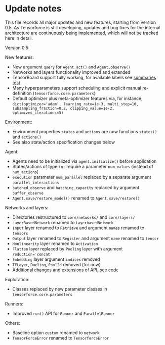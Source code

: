 # Update notes

This file records all major updates and new features, starting from version 0.5. As Tensorforce is still developing, updates and bug fixes for the internal architecture are continuously being implemented, which will not be tracked here in detail.


Version 0.5:

New features:
- New argument `query` for `Agent.act()` and `Agent.observe()`
- Networks and layers functionality improved and extended
- TensorBoard support fully working, for available labels see [summaries test](https://github.com/tensorforce/tensorforce/tree/master/tensorforce/tests/test_summaries.py)
- Many hyperparameters support scheduling and explicit manual re-definition (`tensorforce.core.parameters`)
- Default optimizer plus meta-optimizer features via, for instance, `dict(optimizer='adam', learning_rate=1e-3, multi_step=10, subsampling_fraction=0.2, clipping_value=1e-2, optimized_iterations=5)`

Environment:
- Environment properties `states` and `actions` are now functions `states()` and `actions()`
- See also state/action specification changes below

Agent:
- Agents need to be initialized via `agent.initialize()` before application
- States/actions of type `int` require a parameter `num_values` (instead of `num_actions`)
- `execution` parameter `num_parallel` replaced by a separate argument `parallel_interactions`
- `batched_observe` and `batching_capacity` replaced by argument `buffer_observe`
- `Agent.save/restore_model()` renamed to `Agent.save/restore()`

Networks and layers:
- Directories restructured to `core/networks/` and `core/layers/`
- `LayerBasedNetwork` renamed to `LayerbasedNetwork`
- `Input` layer renamed to `Retrieve` and argument `names` renamed to `tensors`
- `Output` layer renamed to `Register` and argument `name` renamed to `tensor`
- `Nonlinearity` layer renamed to `Activation`
- `Flatten` layer replaced by `Pooling` layer with argument `reduction='concat'`
- `Embedding` layer argument `indices` removed
- `TFLayer`, `Dueling`, `Pool2d` removed (for now)
- Additional changes and extensions of API, see [code](https://github.com/tensorforce/tensorforce/tree/master/tensorforce/core/layers)

Exploration:
- Classes replaced by new parameter classes in `tensorforce.core.parameters`

Runners:
- Improved `run()` API for `Runner` and `ParallelRunner`

Others:
- Baseline option `custom` renamed to `network`
- `TensorForceError` renamed to `TensorforceError`
